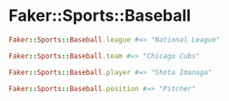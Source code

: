 # Faker::Sports::Baseball

```ruby
Faker::Sports::Baseball.league #=> "National League"

Faker::Sports::Baseball.team #=> "Chicago Cubs"

Faker::Sports::Baseball.player #=> "Shota Imanaga"

Faker::Sports::Baseball.position #=> "Pitcher"
```
